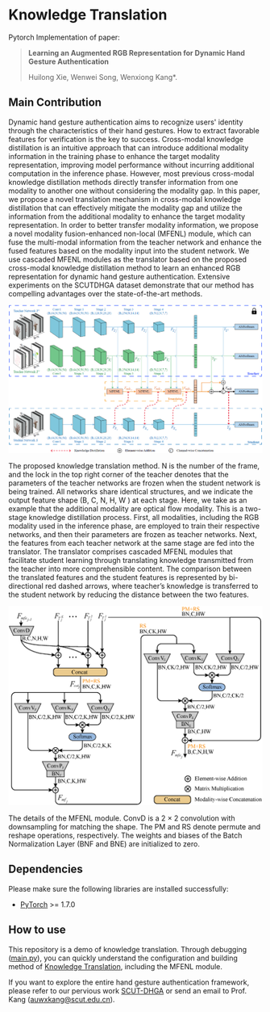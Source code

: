 # Knowledge Translation
Pytorch Implementation of paper:

> **Learning an Augmented RGB Representation for Dynamic Hand Gesture Authentication**
>
> Huilong Xie, Wenwei Song, Wenxiong Kang\*.

## Main Contribution
Dynamic hand gesture authentication aims to recognize users' identity through the characteristics of their hand gestures. How to extract favorable features for verification is the key to success. Cross-modal knowledge distillation is an intuitive approach that can introduce additional modality information in the training phase to enhance the target modality representation, improving model performance without incurring additional computation in the inference phase. However, most previous cross-modal knowledge distillation methods directly transfer information from one modality to another one without considering the modality gap. In this paper, we propose a novel translation mechanism in cross-modal knowledge distillation that can effectively mitigate the modality gap and utilize the information from the additional modality to enhance the target modality representation. In order to better transfer modality information, we propose a novel modality fusion-enhanced non-local (MFENL) module, which can fuse the multi-modal information from the teacher network and enhance the fused features based on the modality input into the student network. We use cascaded MFENL modules as the translator based on the proposed cross-modal knowledge distillation method to learn an enhanced RGB representation for dynamic hand gesture authentication. Extensive experiments on the SCUTDHGA dataset demonstrate that our method has compelling advantages over the state-of-the-art methods.

<div align="center">
 <p align="center">
  <img src="https://raw.githubusercontent.com/SCUT-BIP-Lab/TranslationCKD/master/img/img1.png" />
</p>
</div>

The proposed knowledge translation method. N is the number of the frame, and the lock in the top right corner of the teacher denotes that the parameters of the teacher networks are frozen when the student network is being trained. All networks share identical structures, and we indicate the output feature shape (B, C, N, H, W ) at each stage. Here, we take as an example that the additional modality are optical flow modality. This is a two-stage knowledge distillation process. First, all modalities, including the RGB modality used in the inference phase, are employed to train their respective networks, and then their parameters are frozen as teacher networks. Next, the features from each teacher network at the same stage are fed into the translator. The translator comprises cascaded MFENL modules that facilitate student learning through translating knowledge transmitted from the teacher into more comprehensible content. The comparison between the translated features and the student features is represented by bi-directional red dashed arrows, where teacher’s knowledge is transferred to the student network by reducing the distance between the two features.

<div align="center">
 <p align="center">
  <img src="https://raw.githubusercontent.com/SCUT-BIP-Lab/TranslationCKD/master/img/img2.png" />
</p>
</div>

The details of the MFENL module. ConvD is a 2 × 2 convolution with downsampling for matching the shape. The PM and RS denote permute and reshape operations, respectively. The weights and biases of the Batch Normalization Layer (BNF and BNE) are initialized to zero.

## Dependencies
Please make sure the following libraries are installed successfully:
- [PyTorch](https://pytorch.org/) >= 1.7.0

## How to use
This repository is a demo of knowledge translation. Through debugging ([main.py](/main.py)), you can quickly understand the configuration and building method of [Knowledge Translation](/cl_mfenl.py), including the MFENL module.

If you want to explore the entire hand gesture authentication framework, please refer to our pervious work [SCUT-DHGA](https://github.com/SCUT-BIP-Lab/SCUT-DHGA) 
or send an email to Prof. Kang (auwxkang@scut.edu.cn).
